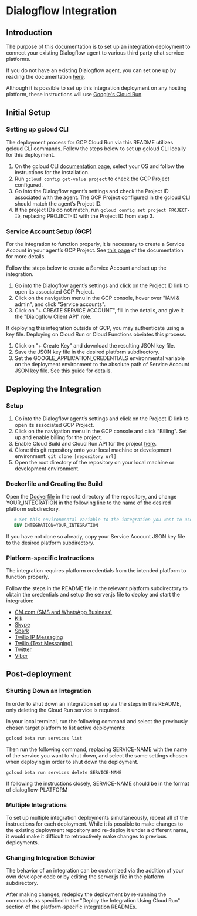 # Dialogflow Integration

## Introduction

The purpose of this documentation is to set up an integration deployment to connect your existing Dialogflow agent to various third party chat service platforms.

If you do not have an existing Dialogflow agent, you can set one up by reading the documentation [here](https://cloud.google.com/dialogflow/docs/).

Although it is possible to set up this integration deployment on any hosting platform, these instructions will use [Google's Cloud Run](https://cloud.google.com/run/).

## Initial Setup

### Setting up gcloud CLI

The deployment process for GCP Cloud Run via this README utilizes gcloud CLI commands. Follow the steps below to set up gcloud CLI locally for this deployment.

1. On the gcloud CLI [documentation page](https://cloud.google.com/sdk/docs/quickstarts), select your OS and follow the instructions for the installation. 
2. Run ``gcloud config get-value project`` to check the GCP Project configured. 
3. Go into the Dialogflow agent’s settings and check the Project ID associated with the agent. The GCP Project configured in the gcloud CLI should match the agent’s Project ID.
4. If the project IDs do not match, run ``gcloud config set project PROJECT-ID``, replacing PROJECT-ID with the Project ID from step 3. 

### Service Account Setup (GCP)

For the integration to function properly, it is necessary to create a Service Account in your agent’s GCP Project. See [this page](https://cloud.google.com/dialogflow/docs/quick/setup#sa-create) of the documentation for more details. 

Follow the steps below to create a Service Account and set up the integration. 

1. Go into the Dialogflow agent’s settings and click on the Project ID link to open its associated GCP Project.
2. Click on the navigation menu in the GCP console, hover over "IAM & admin", and click "Service accounts". 
3. Click on "+ CREATE SERVICE ACCOUNT", fill in the details, and give it the "Dialogflow Client API" role.

If deploying this integration outside of GCP, you may authenticate using a key file. Deploying on Cloud Run or Cloud Functions obviates this process.
1. Click on "+ Create Key" and download the resulting JSON key file. 
2. Save the JSON key file in the desired platform subdirectory. 
3. Set the GOOGLE_APPLICATION_CREDENTIALS environmental variable on the deployment environment to the absolute path of Service Account JSON key file. See [this guide](https://cloud.google.com/dialogflow/docs/quick/setup#auth) for details.

## Deploying the Integration

### Setup

1. Go into the Dialogflow agent’s settings and click on the Project ID link to open its associated GCP Project.
2. Click on the navigation menu in the GCP console and click "Billing". Set up and enable billing for the project. 
3. Enable Cloud Build and Cloud Run API for the project
[here](https://console.cloud.google.com/flows/enableapi?apiid=cloudbuild.googleapis.com,run.googleapis.com).
4. Clone this git repository onto your local machine or development environment:
`git clone [repository url]`
5. Open the root directory of the repository on your local machine or development environment.

### Dockerfile and Creating the Build

Open the [Dockerfile](https://github.com/GoogleCloudPlatform/dialogflow-integrations/blob/03676af04840c21c12e2590393d5542602591bee/Dockerfile#L9) in the root directory of the repository, and change YOUR_INTEGRATION in the following line to the name of the desired platform subdirectory.

```Dockerfile
   # Set this environmental variable to the integration you want to use
   ENV INTEGRATION=YOUR_INTEGRATION
   ```

If you have not done so already, copy your Service Account JSON key file to the desired platform subdirectory. 

### Platform-specific Instructions

The integration requires platform credentials from the intended platform to function properly. 

Follow the steps in the README file in the relevant platform subdirectory to obtain the credentials and setup the server.js file to deploy and start the integration:

- [CM.com (SMS and WhatsApp Business)](./cm/README.md)
- [Kik](https://github.com/GoogleCloudPlatform/dialogflow-integrations/tree/master/kik#readme)
- [Skype](https://github.com/GoogleCloudPlatform/dialogflow-integrations/tree/master/skype#readme)
- [Spark](https://github.com/GoogleCloudPlatform/dialogflow-integrations/tree/master/spark#readme)
- [Twilio IP Messaging](https://github.com/GoogleCloudPlatform/dialogflow-integrations/tree/master/twilio-ip#readme)
- [Twilio (Text Messaging)](https://github.com/GoogleCloudPlatform/dialogflow-integrations/tree/master/twilio#readme)
- [Twitter](https://github.com/GoogleCloudPlatform/dialogflow-integrations/tree/master/twitter#readme)
- [Viber](https://github.com/GoogleCloudPlatform/dialogflow-integrations/tree/master/viber#readme)

## Post-deployment

### Shutting Down an Integration

In order to shut down an integration set up via the steps in this README, only deleting the Cloud Run service is required.

In your local terminal, run the following command and select the previously chosen target platform to list active deployments:

```shell
gcloud beta run services list
```

Then run the following command, replacing SERVICE-NAME with the name of the service you want to shut down, and select the same settings chosen when deploying in order to shut down the deployment. 

```shell
gcloud beta run services delete SERVICE-NAME
```

If following the instructions closely, SERVICE-NAME should be in the format of dialogflow-PLATFORM

### Multiple Integrations

To set up multiple integration deployments simultaneously, repeat all of the instructions for each deployment. While it is possible to make changes to the existing deployment repository and re-deploy it under a different name, it would make it difficult to retroactively make changes to previous deployments.

### Changing Integration Behavior

The behavior of an integration can be customized via the addition of your own developer code or by editing the server.js file in the platform subdirectory.

After making changes, redeploy the deployment by re-running the commands as specified in the "Deploy the Integration Using Cloud Run" section of the platform-specific integration READMEs.
